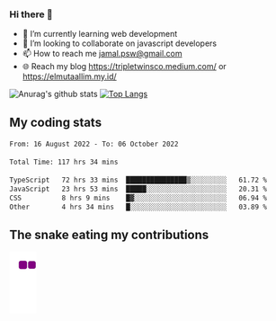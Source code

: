 ### Hi there 👋

<!--
**padepokanpenguin/padepokanpenguin** is a ✨ _special_ ✨ repository because its `README.md` (this file) appears on your GitHub profile.
-->

- 🌱 I’m currently learning  web development
- 👯 I’m looking to collaborate on javascript developers
- 📫 How to reach me jamal.psw@gmail.com
- 🌐 Reach my blog https://tripletwinsco.medium.com/ or https://elmutaallim.my.id/

![Anurag's github stats](https://github-readme-stats.vercel.app/api?username=padepokanpenguin&count_private=true&disable_animations=false&show_icons=true&theme=default)
[![Top Langs](https://github-readme-stats.vercel.app/api/top-langs/?username=padepokanpenguin&theme=default&layout=compact)](https://github.com/padepokanpenguin)

## My coding stats

<!--START_SECTION:waka-->

```text
From: 16 August 2022 - To: 06 October 2022

Total Time: 117 hrs 34 mins

TypeScript   72 hrs 33 mins  ███████████████▒░░░░░░░░░   61.72 %
JavaScript   23 hrs 53 mins  █████░░░░░░░░░░░░░░░░░░░░   20.31 %
CSS          8 hrs 9 mins    █▓░░░░░░░░░░░░░░░░░░░░░░░   06.94 %
Other        4 hrs 34 mins   █░░░░░░░░░░░░░░░░░░░░░░░░   03.89 %
```

<!--END_SECTION:waka-->


## The snake eating my contributions
![snake gif](https://github.com/padepokanpenguin/padepokanpenguin/blob/output/github-contribution-grid-snake.gif)
